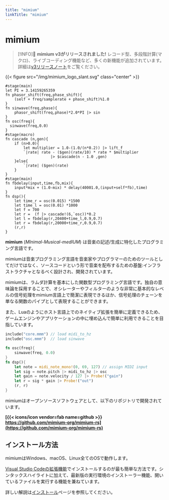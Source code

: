 ```yaml
---
title: "mimium"
linkTitle: "mimium"
---
```


# mimium


> [!INFO]🎉 **mimium v3がリリースされました!** 
> レコード型、多段階計算(マクロ)、ライブコーディング機能など、多くの新機能が追加されています。
> 詳細は[v3リリースノート](docs/releasenotes/v3)をご覧ください。




{{< figure src="/img/mimium_logo_slant.svg" class="center" >}}

```mimium
#stage(main)
let PI = 3.14159265359
fn phasor_shift(freq,phase_shift){
    (self + freq/samplerate + phase_shift)%1.0
}
fn sinwave(freq,phase){
    phasor_shift(freq,phase)*2.0*PI |> sin
}
fn osc(freq){
  sinwave(freq,0.0)
}
#stage(macro)
fn cascade (n,gen){
    if (n>0.0){
        let multiplier = 1.0-(1.0/(n*0.2)) |> lift_f
        `|rate| rate - ($gen)(rate/10) * rate * $multiplier  
                    |> $cascade(n - 1.0 ,gen)
    }else{
        `|rate| ($gen)(rate)
    }
}
#stage(main)
fn fbdelay(input,time,fb,mix){
    input*mix + (1.0-mix) * delay(40001.0,(input+self*fb),time)
}
fn dsp(){
    let time_r = osc(0.015) *1500
    let time_l = osc(0.01) *1000
    let f = 700
    let r =  (f |> cascade!(6,`osc))*0.2
    let l = fbdelay(r,20400+time_l,0.9,0.7)
    let r = fbdelay(r,20000+time_r,0.9,0.7)
    (r,r)
}
```

**mimium** (*MInimal-Musical-medIUM*) は音楽の記述/生成に特化したプログラミング言語です。

mimiumは音楽プログラミング言語を音楽家やプログラマーのためのツールとしてだけではなく、ソースコードという形で音楽を配布するための基盤:インフラストラクチャとなるべく設計され、開発されています。

mimiumは、ラムダ計算を基本にした関数型プログラミング言語です。独自の意味論を採用することで、オシレーターやフィルターのような非常に基本的なレベルの信号処理をmimium言語上で簡潔に表現できるほか、信号処理のチェーンを単なる関数のパイプとして表現することができます。

また、Luaのようにホスト言語上でのネイティブ拡張を簡単に定義できるため、ゲームエンジンやアプリケーションの中に埋め込んで簡単に利用できることを目指しています。

```rust
include("core.mmm") // load midi_to_hz
include("osc.mmm")  // load sinwave

fn osc(freq){
    sinwave(freq, 0.0)
}
fn dsp(){
    let note = midi_note_mono!(0, 69, 127) // assign MIDI input
    let sig = note.pitch |> midi_to_hz |> osc
    let gain = note.velocity / 127 |> Probe!("gain")
    let r = sig * gain |> Probe!("out")
    (r, r)
}
```

mimiumはオープンソースソフトウェアとして、以下のリポジトリで開発されています。

**[{{< icons/icon vendor=fab name=github  >}} https://github.com/mimium-org/mimium-rs](https://github.com/mimium-org/mimium-rs)**



## インストール方法

mimiumはWindows、macOS、Linux全てのOSで動作します。

[Visual Studio Codeの拡張機能](https://github.com/mimium-org/mimium-language)でインストールするのが最も簡単な方法です。シンタックスハイライトに加えて、最新版の実行環境のインストーラー機能、開いているファイルを実行する機能を兼ねています。

詳しい解説は[インストール](docs/users-guide/getting-started/)ページを参照してください。

